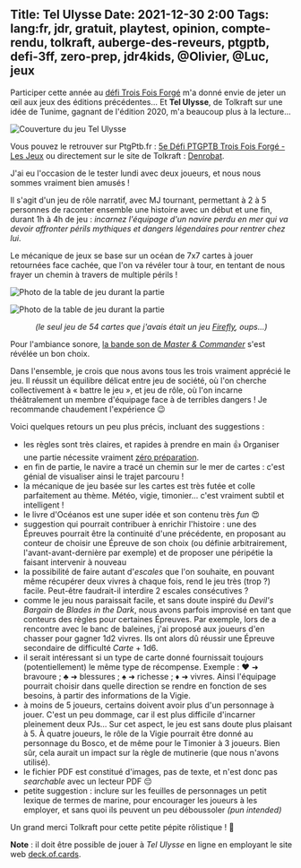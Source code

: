 Title: Tel Ulysse
Date: 2021-12-30 2:00
Tags: lang:fr, jdr, gratuit, playtest, opinion, compte-rendu, tolkraft, auberge-des-reveurs, ptgptb, defi-3ff, zero-prep, jdr4kids, @Olivier, @Luc, jeux
---
<!-- Com'
* PM Discord Tolkraft
* Discord Auberge des Rêveurs
-->

Participer cette année au [défi Trois Fois Forgé](https://ptgptb.fr/defi-troisfoisforge) m'a donné envie de jeter un œil aux jeux des éditions précédentes...
Et **Tel Ulysse**, de Tolkraft sur une idée de Tunime, gagnant de l'édition 2020, m'a beaucoup plus à la lecture...

![Couverture du jeu Tel Ulysse](images/2021/12/TelUlysse-cover.jpg)

Vous pouvez le retrouver sur PtgPtb.fr : [5e Défi PTGPTB Trois Fois Forgé - Les Jeux](https://ptgptb.fr/defi-troisfoisforge-5-les-jeux) ou directement sur le site de Tolkraft : [Denrobat](https://www.dendrobat.fr/tel-ulysse).

J'ai eu l'occasion de le tester lundi avec deux joueurs, et nous nous sommes vraiment bien amusés !

Il s'agit d'un jeu de rôle narratif, avec MJ tournant, permettant à 2 à 5 personnes de raconter ensemble une histoire avec un début et une fin, durant 1h à 4h de jeu :
_incarnez l'équipage d'un navire perdu en mer qui va devoir affronter périls mythiques et dangers légendaires pour rentrer chez lui_.

Le mécanique de jeux se base sur un océan de 7x7 cartes à jouer retournées face cachée,
que l'on va révéler tour à tour, en tentant de nous frayer un chemin à travers de multiple périls !

![Photo de la table de jeu durant la partie](images/2021/12/table-de-jeu-Tel-Ulysse.jpg)

![Photo de la table de jeu durant la partie](images/2021/12/table-de-jeu-Tel-Ulysse2.jpg)

_<center>(le seul jeu de 54 cartes que j'avais était un jeu [Firefly](https://fr.wikipedia.org/wiki/Firefly_(s%C3%A9rie_t%C3%A9l%C3%A9vis%C3%A9e)), oups...)</center>_

Pour l'ambiance sonore, [la bande son de _Master & Commander_](
https://www.youtube.com/playlist?list=PLn65M7Xc1JNc5Oqb90BrI8dmiYMZFSoVP) s'est révélée un bon choix.

Dans l'ensemble, je crois que nous avons tous les trois vraiment apprécié le jeu.
Il réussit un équilibre délicat entre jeu de société, où l'on cherche collectivement à « battre le jeu »,
et jeu de rôle, où l'on incarne théâtralement un membre d'équipage face à de terribles dangers !
Je recommande chaudement l'expérience 😉

Voici quelques retours un peu plus précis, incluant des suggestions :

* les règles sont très claires, et rapides à prendre en main 👍
  Organiser une partie nécessite vraiment [zéro préparation](/lucas/blog/tag/zero-prep.html).
* en fin de partie, le navire a tracé un chemin sur le mer de cartes :
  c'est génial de visualiser ainsi le trajet parcouru !
* la mécanique de jeu basée sur les cartes est très futée et colle parfaitement au thème.
  Météo, vigie, timonier... c'est vraiment subtil et intelligent !
* le livre d'Océanos est une super idée et son contenu très _fun_ 😍
* suggestion qui pourrait contribuer à enrichir l'histoire : une des Épreuves pourrait être la continuité d'une précédente, en proposant au conteur de choisir une Épreuve de son choix (ou définie arbitrairement, l'avant-avant-dernière par exemple) et de proposer une péripétie la faisant intervenir à nouveau
* la possibilité de faire autant d'_escales_ que l'on souhaite,
  en pouvant même récupérer deux vivres à chaque fois,
  rend le jeu très (trop ?) facile. Peut-être faudrait-il interdire 2 escales consécutives ?
* comme le jeu nous paraissait facile, et sans doute inspiré du _Devil's Bargain_ de _Blades in the Dark_, nous avons parfois improvisé en tant que conteurs des règles pour certaines Épreuves. Par exemple, lors de a rencontre avec le banc de baleines, j'ai proposé aux joueurs d'en chasser pour gagner 1d2 vivres. Ils ont alors dû réussir une Épreuve secondaire de difficulté _Carte_ + 1d6.
* il serait intéressant si un type de carte donné fournissait toujours (potentiellement) le même type de récompense. Exemple : ♥️ ➜ bravoure ; ♣️ ➜ blessures ; ♠️ ➜ richesse ; ♦️ ➜ vivres. Ainsi l'équipage pourrait choisir dans quelle direction se rendre en fonction de ses besoins, à partir des informations de la Vigie.
* à moins de 5 joueurs, certains doivent avoir plus d'un personnage à jouer.
  C'est un peu dommage, car il est plus difficile d'incarner pleinement deux PJs...
  Sur cet aspect, le jeu est sans doute plus plaisant à 5.
  À quatre joueurs, le rôle de la Vigie pourrait être donné au personnage du Bosco,
  et de même pour le Timonier à 3 joueurs. Bien sûr, cela aurait un impact sur la règle de mutinerie
  (que nous n'avons utilisé).
* le fichier PDF est constitué d'images, pas de texte, et n'est donc pas _searchable_ avec un lecteur PDF 😔
* petite suggestion : inclure sur les feuilles de personnages un petit lexique de termes de marine,
  pour encourager les joueurs à les employer, et sans quoi ils peuvent un peu déboussoler _(pun intended)_

Un grand merci Tolkraft pour cette petite pépite rôlistique ! 💖

**Note** : il doit être possible de jouer à _Tel Ulysse_ en ligne en employant le site web [deck.of.cards](https://deck.of.cards).
